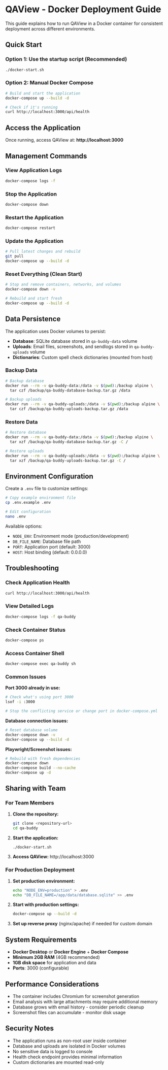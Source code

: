 # QAView - Docker Deployment Guide

This guide explains how to run QAView in a Docker container for consistent deployment across different environments.

## Quick Start

### Option 1: Use the startup script (Recommended)

```bash
./docker-start.sh
```

### Option 2: Manual Docker Compose

```bash
# Build and start the application
docker-compose up --build -d

# Check if it's running
curl http://localhost:3000/api/health
```

## Access the Application

Once running, access QAView at: **http://localhost:3000**

## Management Commands

### View Application Logs

```bash
docker-compose logs -f
```

### Stop the Application

```bash
docker-compose down
```

### Restart the Application

```bash
docker-compose restart
```

### Update the Application

```bash
# Pull latest changes and rebuild
git pull
docker-compose up --build -d
```

### Reset Everything (Clean Start)

```bash
# Stop and remove containers, networks, and volumes
docker-compose down -v

# Rebuild and start fresh
docker-compose up --build -d
```

## Data Persistence

The application uses Docker volumes to persist:

- **Database**: SQLite database stored in `qa-buddy-data` volume
- **Uploads**: Email files, screenshots, and sendlogs stored in `qa-buddy-uploads` volume
- **Dictionaries**: Custom spell check dictionaries (mounted from host)

### Backup Data

```bash
# Backup database
docker run --rm -v qa-buddy-data:/data -v $(pwd):/backup alpine \
  tar czf /backup/qa-buddy-database-backup.tar.gz /data

# Backup uploads
docker run --rm -v qa-buddy-uploads:/data -v $(pwd):/backup alpine \
  tar czf /backup/qa-buddy-uploads-backup.tar.gz /data
```

### Restore Data

```bash
# Restore database
docker run --rm -v qa-buddy-data:/data -v $(pwd):/backup alpine \
  tar xzf /backup/qa-buddy-database-backup.tar.gz -C /

# Restore uploads
docker run --rm -v qa-buddy-uploads:/data -v $(pwd):/backup alpine \
  tar xzf /backup/qa-buddy-uploads-backup.tar.gz -C /
```

## Environment Configuration

Create a `.env` file to customize settings:

```bash
# Copy example environment file
cp .env.example .env

# Edit configuration
nano .env
```

Available options:

- `NODE_ENV`: Environment mode (production/development)
- `DB_FILE_NAME`: Database file path
- `PORT`: Application port (default: 3000)
- `HOST`: Host binding (default: 0.0.0.0)

## Troubleshooting

### Check Application Health

```bash
curl http://localhost:3000/api/health
```

### View Detailed Logs

```bash
docker-compose logs -f qa-buddy
```

### Check Container Status

```bash
docker-compose ps
```

### Access Container Shell

```bash
docker-compose exec qa-buddy sh
```

### Common Issues

**Port 3000 already in use:**

```bash
# Check what's using port 3000
lsof -i :3000

# Stop the conflicting service or change port in docker-compose.yml
```

**Database connection issues:**

```bash
# Reset database volume
docker-compose down -v
docker-compose up --build -d
```

**Playwright/Screenshot issues:**

```bash
# Rebuild with fresh dependencies
docker-compose down
docker-compose build --no-cache
docker-compose up -d
```

## Sharing with Team

### For Team Members

1. **Clone the repository:**

   ```bash
   git clone <repository-url>
   cd qa-buddy
   ```

2. **Start the application:**

   ```bash
   ./docker-start.sh
   ```

3. **Access QAView:** http://localhost:3000

### For Production Deployment

1. **Set production environment:**

   ```bash
   echo "NODE_ENV=production" > .env
   echo "DB_FILE_NAME=/app/data/database.sqlite" >> .env
   ```

2. **Start with production settings:**

   ```bash
   docker-compose up --build -d
   ```

3. **Set up reverse proxy** (nginx/apache) if needed for custom domain

## System Requirements

- **Docker Desktop** or **Docker Engine** + **Docker Compose**
- **Minimum 2GB RAM** (4GB recommended)
- **1GB disk space** for application and data
- **Ports**: 3000 (configurable)

## Performance Considerations

- The container includes Chromium for screenshot generation
- Email analysis with large attachments may require additional memory
- Database grows with email history - consider periodic cleanup
- Screenshot files can accumulate - monitor disk usage

## Security Notes

- The application runs as non-root user inside container
- Database and uploads are isolated in Docker volumes
- No sensitive data is logged to console
- Health check endpoint provides minimal information
- Custom dictionaries are mounted read-only
